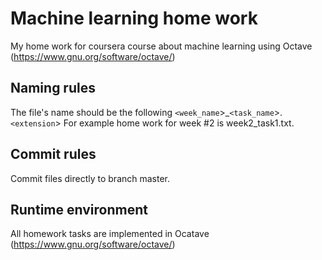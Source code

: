 # Machine learning home work
My home work for coursera course about machine learning using Octave (https://www.gnu.org/software/octave/)

## Naming rules
The file's name should be the following `<week_name`>_`<task_name`>.`<extension`>
For example home work for week #2 is week2_task1.txt.

## Commit rules
Commit files directly to branch master.

## Runtime environment
All homework tasks are implemented in Ocatave (https://www.gnu.org/software/octave/)
